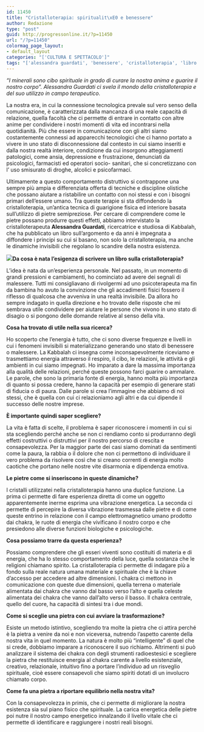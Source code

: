 ```yaml
---
id: 11450
title: "Cristalloterapia: spiritualit\xE0 e benessere"
author: Redazione
type: "post"
guid: http://progressonline.it/?p=11450
url: "/?p=11450"
colormag_page_layout:
- default_layout
categories: "['CULTURA E SPETTACOLO']"
tags: "['alessandra guardati', 'benessere', 'cristalloterapia', 'libro', 'salute', 'terapie olistiche']"
---
```


*“I minerali sono cibo spirituale in grado di curare la nostra anima e guarire il nostro corpo”. Alessandra Guardati ci svela il mondo della cristalloterapia e del suo utilizzo in campo terapeutico.*

La nostra era, in cui la connessione tecnologica prevale sul vero senso della comunicazione, è caratterizzata dalla mancanza di una reale capacità di relazione, quella facoltà che ci permette di entrare in contatto con altre anime per condividere i nostri momenti di vita ed incontrarsi nella quotidianità. Più che essere in comunicazione con gli altri siamo costantemente connessi ad apparecchi tecnologici che ci hanno portato a vivere in uno stato di disconnessione dal contesto in cui siamo inseriti e dalla nostra realtà interiore, condizione da cui insorgono atteggiamenti patologici, come ansia, depressione e frustrazione, denunciati da psicologici, farmacisti ed operatori socio- sanitari, che si concretizzano con l’ uso smisurato di droghe, alcolici e psicofarmaci.

Ultimamente a questo comportamento distruttivo si contrappone una sempre più ampia e differenziata offerta di tecniche e discipline olistiche che possano aiutare a ristabilire un contatto con noi stessi e con i bisogni primari dell’essere umano. Tra queste terapie si sta diffondendo la cristalloterapia, un’antica tecnica di guarigione fisica ed interiore basata sull’utilizzo di pietre semipreziose. Per cercare di comprendere come le pietre possano produrre questi effetti, abbiamo intervistato la cristalloterapeuta **Alessandra Guardati**, ricercatrice e studiosa di Kabbalah, che ha pubblicato un libro sull’argomento e da anni è impegnata a diffondere i principi su cui si basano, non solo la cristalloterapia, ma anche le dinamiche invisibili che regolano lo scandire della nostra esistenza.

**![](https://progressonline.it/wp-content/uploads/2019/06/Cattura.jpg)Da cosa è nata l’esigenza di scrivere un libro sulla cristalloterapia?**

L’idea è nata da un’esperienza personale. Nel passato, in un momento di grandi pressioni e cambiamenti, ho cominciato ad avere dei segnali di malessere. Tutti mi consigliavano di rivolgermi ad uno psicoterapeuta ma fin da bambina ho avuto la convinzione che gli accadimenti fisici fossero il riflesso di qualcosa che avveniva in una realtà invisibile. Da allora ho sempre indagato in quella direzione e ho trovato delle risposte che mi sembrava utile condividere per aiutare le persone che vivono in uno stato di disagio o si pongono delle domande relative al senso della vita.

**Cosa ha trovato di utile nella sua ricerca?**

Ho scoperto che l’energia è tutto, che ci sono diverse frequenze e livelli in cui i fenomeni invisibili si materializzano generando uno stato di benessere o malessere. La Kabbalah ci insegna come inconsapevolmente riceviamo e trasmettiamo energia attraverso il respiro, il cibo, le relazioni, le attività e gli ambienti in cui siamo impegnati. Ho imparato a dare la massima importanza alla qualità delle relazioni, perché queste possono farci guarire o ammalare. Le parole, che sono la primaria fonte di energia, hanno molta più importanza di quanto si possa credere, hanno la capacità per esempio di generare stati di fiducia o di paura. Dalle parole si crea l’immagine che abbiamo di noi stessi, che è quella con cui ci relazioniamo agli altri e da cui dipende il successo delle nostre imprese.

**È importante quindi saper scegliere?**

La vita è fatta di scelte, il problema è saper riconoscere i momenti in cui si sta scegliendo perché anche se non ci rendiamo conto si produrranno degli effetti costruttivi o distruttivi per il nostro percorso di crescita e consapevolezza. Per la maggior parte dei casi siamo dominati da sentimenti come la paura, la rabbia o il dolore che non ci permettono di individuare il vero problema da risolvere così che si creano correnti di energia molto caotiche che portano nelle nostre vite disarmonia e dipendenza emotiva.

**Le pietre come si inseriscono in queste dinamiche?**

I cristalli utilizzatei nella cristalloterapia hanno una duplice funzione. La prima ci permette di fare esperienza diretta di come un oggetto apparentemente inerme esprima una vibrazione energetica. La seconda ci permette di percepire la diversa vibrazione trasmessa dalle pietre e di come queste entrino in relazione con il campo elettromagnetico umano prodotto dai chakra, le ruote di energia che vivificano il nostro corpo e che presiedono alle diverse funzioni biologiche e psicologiche.

**Cosa possiamo trarre da questa esperienza?**

Possiamo comprendere che gli esseri viventi sono costituiti di materia e di energia, che ha lo stesso comportamento della luce, quella sostanza che le religioni chiamano spirito. La cristalloterapia ci permette di indagare più a fondo sulla reale natura umana materiale e spirituale che è la chiave d’accesso per accedere ad altre dimensioni. I chakra ci mettono in comunicazione con queste due dimensioni, quella terrena o materiale alimentata dai chakra che vanno dal basso verso l’alto e quella celeste alimentata dei chakra che vanno dall’alto verso il basso. Il chakra centrale, quello del cuore, ha capacità di sintesi tra i due mondi.

**Come si sceglie una pietra con cui avviare la trasformazione?**

Esiste un metodo istintivo, scegliendo tra molte la pietra che ci attira perché è la pietra a venire da noi e non viceversa, nutrendo l’aspetto carente della nostra vita in quel momento. La natura è molto più “intelligente” di quel che si crede, dobbiamo imparare a riconoscere il suo richiamo. Altrimenti si può analizzare il sistema dei chakra con degli strumenti radioestesici e scegliere la pietra che restituisce energia al chakra carente a livello esistenziale, creativo, relazionale, intuitivo fino a portare l’individuo ad un risveglio spirituale, cioè essere consapevoli che siamo spiriti dotati di un involucro chiamato corpo.

**Come fa una pietra a riportare equilibrio nella nostra vita?**

Con la consapevolezza in primis, che ci permette di migliorare la nostra esistenza sia sul piano fisico che spirituale. La carica energetica delle pietre poi nutre il nostro campo energetico innalzando il livello vitale che ci permette di identificare e raggiungere i nostri reali bisogni.